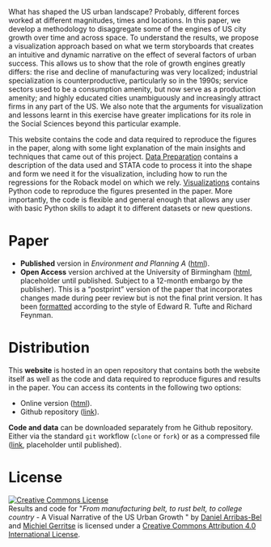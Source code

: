 
What has shaped the US urban landscape? Probably, different forces worked at
different magnitudes, times and locations. In this paper, we develop a
methodology to disaggregate some of the engines of US city growth over time
and across space. To understand the results, we propose a visualization approach
based on what we term storyboards that creates an intuitive and dynamic
narrative on the effect of several factors of urban success. This allows us to
show that the role of growth engines greatly differs: the rise and
decline of manufacturing was very localized; industrial specialization is
counterproductive, particularly so in the 1990s; service sectors used to be a
consumption amenity, but now serve as a production amenity;
and highly educated cities unambiguously and increasingly attract firms in any
part of the US. We also note that the arguments for visualization and lessons learnt in this exercise
have greater implications for its role in the Social Sciences beyond this particular example.

This website contains the code and data required to reproduce the figures in
the paper, along with some light explanation of the main insights and
techniques that came out of this project. [Data
Preparation](data_prep.html) contains a description of the data used and STATA code
to process it into the shape and form we need it for the visualization,
including how to run the regressions for the Roback model on which we rely.
[Visualizations](results.html) contains Python code to reproduce the figures
presented in the paper. More importantly, the code is flexible and general
enough that allows any user with basic Python skills to adapt it to different
datasets or new questions.

# Paper

* **Published** version in *Environment and Planning A*
  ([html](http://www.envplan.com/abstract.cgi?id=a140387p)).
* **Open Access** version archived at the University of Birmingham
  ([html](#placeholder), placeholder until published. Subject to a 12-month
  embargo by the publisher). This is a “postprint”
  version of the paper that incorporates changes made 
  during peer review but is not the final print version. It has been
  [formatted](https://code.google.com/p/tufte-latex/)
  according to the style of Edward R. Tufte and Richard Feynman.

# Distribution

This **website** is hosted in an open repository that contains both the website
itself as well as the code and data required to reproduce figures and results
in the paper. You can access its contents in the following two options:

* Online version ([html](http://darribas.org/belts)).
* Github repository ([link](https://github.com/darribas/belts)).

**Code and data** can be downloaded separately from he Github repository. Either
via the standard `git` workflow (`clone` or `fork`) or as a compressed file
([link](placeholder), placeholder until published).

# License

<p><a rel="license" href="http://creativecommons.org/licenses/by/4.0/"><img
alt="Creative Commons License" style="border-width:0"
src="http://i.creativecommons.org/l/by/4.0/88x31.png" /></a><br /><span
xmlns:dct="http://purl.org/dc/terms/" href="http://purl.org/dc/dcmitype/Text"
property="dct:title" rel="dct:type">Results and code for &quot;<i>From
manufacturing belt, to rust belt, to college country</i> - A Visual Narrative of the US Urban Growth
&quot;</span> by <a
xmlns:cc="http://creativecommons.org/ns#" href="http://darribas.org"
property="cc:attributionName" rel="cc:attributionURL">Daniel Arribas-Bel</a> and <a
xmlns:cc="http://creativecommons.org/ns#" href="https://sites.google.com/site/michielgerritse/"
property="cc:attributionName" rel="cc:attributionURL">Michiel Gerritse</a> is licensed under a <a rel="license"
href="http://creativecommons.org/licenses/by/4.0/">Creative Commons Attribution 4.0 International License</a>.</p>



